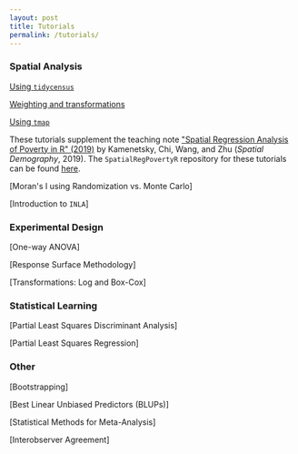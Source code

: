```yaml
---
layout: post
title: Tutorials
permalink: /tutorials/
---
```


### Spatial Analysis

[Using `tidycensus`](https://mkamenet3.github.io/SpatialRegPovertyR/usingtidycensus.html)

[Weighting and transformations](https://mkamenet3.github.io/SpatialRegPovertyR/weightingtransformations.html)

[Using `tmap`](https://mkamenet3.github.io/SpatialRegPovertyR/tmap.html)

These tutorials supplement the teaching note ["Spatial Regression Analysis of Poverty in R" (2019)](https://link.springer.com/article/10.1007/s40980-019-00048-0) by Kamenetsky, Chi, Wang, and Zhu (*Spatial Demography*, 2019). The `SpatialRegPovertyR` repository for these tutorials can be found [here](https://github.com/mkamenet3/SpatialRegPovertyR/tree/master/data).

[Moran's I using Randomization vs. Monte Carlo]

[Introduction to `INLA`]

### Experimental Design

[One-way ANOVA]

[Response Surface Methodology]

[Transformations: Log and Box-Cox]

### Statistical Learning

[Partial Least Squares Discriminant Analysis]

[Partial Least Squares Regression]

### Other

[Bootstrapping]

[Best Linear Unbiased Predictors (BLUPs)]

[Statistical Methods for Meta-Analysis]

[Interobserver Agreement]
